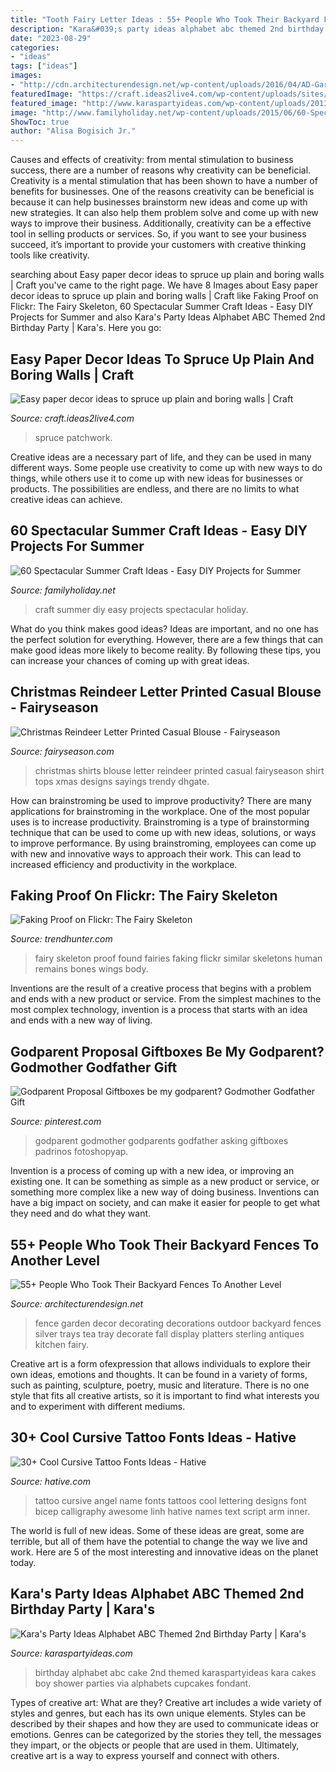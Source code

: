 ```yaml
---
title: "Tooth Fairy Letter Ideas : 55+ People Who Took Their Backyard Fences To Another Level"
description: "Kara&#039;s party ideas alphabet abc themed 2nd birthday party"
date: "2023-08-29"
categories:
- "ideas"
tags: ["ideas"]
images:
- "http://cdn.architecturendesign.net/wp-content/uploads/2016/04/AD-Garden-Fence-Decor-Ideas-48.jpg"
featuredImage: "https://craft.ideas2live4.com/wp-content/uploads/sites/4/2015/05/Easy-Paper-Decor-02.jpg"
featured_image: "http://www.karaspartyideas.com/wp-content/uploads/2013/05/2013_01_26_9999_45-copy_600x900.jpg"
image: "http://www.familyholiday.net/wp-content/uploads/2015/06/60-Spectacular-Summer-Craft-Ideas-Easy-DIY-Projects-for-Summer-7.jpg"
ShowToc: true
author: "Alisa Bogisich Jr."
---
```



Causes and effects of creativity: from mental stimulation to business success, there are a number of reasons why creativity can be beneficial.
Creativity is a mental stimulation that has been shown to have a number of benefits for businesses. One of the reasons creativity can be beneficial is because it can help businesses brainstorm new ideas and come up with new strategies. It can also help them problem solve and come up with new ways to improve their business. Additionally, creativity can be a effective tool in selling products or services. So, if you want to see your business succeed, it’s important to provide your customers with creative thinking tools like creativity.

	

		
searching about Easy paper decor ideas to spruce up plain and boring walls | Craft you've came to the right page. We have 8 Images about Easy paper decor ideas to spruce up plain and boring walls | Craft like Faking Proof on Flickr: The Fairy Skeleton, 60 Spectacular Summer Craft Ideas - Easy DIY Projects for Summer and also Kara&#039;s Party Ideas Alphabet ABC Themed 2nd Birthday Party | Kara&#039;s. Here you go:
		
    
## Easy Paper Decor Ideas To Spruce Up Plain And Boring Walls | Craft

<img loading=lazy src="https://craft.ideas2live4.com/wp-content/uploads/sites/4/2015/05/Easy-Paper-Decor-02.jpg" onerror="this.onerror=null;this.src='https://tse3.mm.bing.net/th?id=OIP.ds0P13SazzuuoNq9kAr5sAHaJ3&amp;pid=15.1';" alt="Easy paper decor ideas to spruce up plain and boring walls | Craft">

_Source: craft.ideas2live4.com_

>spruce patchwork. 

	

Creative ideas are a necessary part of life, and they can be used in many different ways. Some people use creativity to come up with new ways to do things, while others use it to come up with new ideas for businesses or products. The possibilities are endless, and there are no limits to what creative ideas can achieve.

    
## 60 Spectacular Summer Craft Ideas - Easy DIY Projects For Summer

<img loading=lazy src="http://www.familyholiday.net/wp-content/uploads/2015/06/60-Spectacular-Summer-Craft-Ideas-Easy-DIY-Projects-for-Summer-7.jpg" onerror="this.onerror=null;this.src='https://tse3.mm.bing.net/th?id=OIP.sX3file9Ebo7cY81Tj9ydAHaJ4&amp;pid=15.1';" alt="60 Spectacular Summer Craft Ideas - Easy DIY Projects for Summer">

_Source: familyholiday.net_

>craft summer diy easy projects spectacular holiday. 

	

What do you think makes good ideas?
Ideas are important, and no one has the perfect solution for everything. However, there are a few things that can make good ideas more likely to become reality. By following these tips, you can increase your chances of coming up with great ideas.

    
## Christmas Reindeer Letter Printed Casual Blouse - Fairyseason

<img loading=lazy src="http://images.fairyseason.com/2016/10/07/92817_b.jpg" onerror="this.onerror=null;this.src='https://tse2.mm.bing.net/th?id=OIP.Qy8Olw8aOiou-IsgBxakFQHaKd&amp;pid=15.1';" alt="Christmas Reindeer Letter Printed Casual Blouse - Fairyseason">

_Source: fairyseason.com_

>christmas shirts blouse letter reindeer printed casual fairyseason shirt tops xmas designs sayings trendy dhgate. 

	

How can brainstroming be used to improve productivity?
There are many applications for brainstroming in the workplace. One of the most popular uses is to increase productivity. Brainstroming is a type of brainstorming technique that can be used to come up with new ideas, solutions, or ways to improve performance. By using brainstroming, employees can come up with new and innovative ways to approach their work. This can lead to increased efficiency and productivity in the workplace.

    
## Faking Proof On Flickr: The Fairy Skeleton

<img loading=lazy src="http://cdn.trendhunterstatic.com/thumbs/fairy-skeleton.jpeg" onerror="this.onerror=null;this.src='https://tse1.mm.bing.net/th?id=OIP.Mz3Zkye1swJpKxYw1UvTrAHaFm&amp;pid=15.1';" alt="Faking Proof on Flickr: The Fairy Skeleton">

_Source: trendhunter.com_

>fairy skeleton proof found fairies faking flickr similar skeletons human remains bones wings body. 

	

Inventions are the result of a creative process that begins with a problem and ends with a new product or service. From the simplest machines to the most complex technology, invention is a process that starts with an idea and ends with a new way of living.

    
## Godparent Proposal Giftboxes Be My Godparent? Godmother Godfather Gift

<img loading=lazy src="https://i.pinimg.com/736x/a5/fe/e3/a5fee3ddba69e751ddaaf35649f46a34.jpg" onerror="this.onerror=null;this.src='https://tse3.mm.bing.net/th?id=OIP.0_l3BAEN17NfXW0WafFviAHaJ4&amp;pid=15.1';" alt="Godparent Proposal Giftboxes be my godparent? Godmother Godfather Gift">

_Source: pinterest.com_

>godparent godmother godparents godfather asking giftboxes padrinos fotoshopyap. 

	

Invention is a process of coming up with a new idea, or improving an existing one. It can be something as simple as a new product or service, or something more complex like a new way of doing business. Inventions can have a big impact on society, and can make it easier for people to get what they need and do what they want.

    
## 55+ People Who Took Their Backyard Fences To Another Level

<img loading=lazy src="http://cdn.architecturendesign.net/wp-content/uploads/2016/04/AD-Garden-Fence-Decor-Ideas-48.jpg" onerror="this.onerror=null;this.src='https://tse1.mm.bing.net/th?id=OIP.KPtrSLguYHlnbyu6jr-TgAHaLK&amp;pid=15.1';" alt="55+ People Who Took Their Backyard Fences To Another Level">

_Source: architecturendesign.net_

>fence garden decor decorating decorations outdoor backyard fences silver trays tea tray decorate fall display platters sterling antiques kitchen fairy. 

	

Creative art is a form ofexpression that allows individuals to explore their own ideas, emotions and thoughts. It can be found in a variety of forms, such as painting, sculpture, poetry, music and literature. There is no one style that fits all creative artists, so it is important to find what interests you and to experiment with different mediums.

    
## 30+ Cool Cursive Tattoo Fonts Ideas - Hative

<img loading=lazy src="https://hative.com/wp-content/uploads/2014/02/cursive-tattoos/cursive-name-tattoo-27.jpg" onerror="this.onerror=null;this.src='https://tse4.mm.bing.net/th?id=OIP.S_kCg0Jc0TA2dnEm0jAQgwHaGB&amp;pid=15.1';" alt="30+ Cool Cursive Tattoo Fonts Ideas - Hative">

_Source: hative.com_

>tattoo cursive angel name fonts tattoos cool lettering designs font bicep calligraphy awesome linh hative names text script arm inner. 

	

The world is full of new ideas. Some of these ideas are great, some are terrible, but all of them have the potential to change the way we live and work. Here are 5 of the most interesting and innovative ideas on the planet today.

    
## Kara&#039;s Party Ideas Alphabet ABC Themed 2nd Birthday Party | Kara&#039;s

<img loading=lazy src="http://www.karaspartyideas.com/wp-content/uploads/2013/05/2013_01_26_9999_45-copy_600x900.jpg" onerror="this.onerror=null;this.src='https://tse2.mm.bing.net/th?id=OIP.6-tXDQu0LwCsEmq-6fwwmAHaLH&amp;pid=15.1';" alt="Kara&#039;s Party Ideas Alphabet ABC Themed 2nd Birthday Party | Kara&#039;s">

_Source: karaspartyideas.com_

>birthday alphabet abc cake 2nd themed karaspartyideas kara cakes boy shower parties via alphabets cupcakes fondant. 

	

Types of creative art: What are they?
Creative art includes a wide variety of styles and genres, but each has its own unique elements. Styles can be described by their shapes and how they are used to communicate ideas or emotions. Genres can be categorized by the stories they tell, the messages they impart, or the objects or people that are used in them. Ultimately, creative art is a way to express yourself and connect with others.

